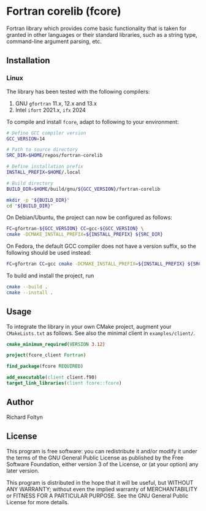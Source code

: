 # Fortran corelib (fcore) #

Fortran library which provides come basic functionality that is taken for 
granted in other languages or their standard libraries, such as
a string type, command-line argument parsing, etc.

## Installation ##

### Linux ###

The library has been tested with the following compilers:

1.  GNU `gfortran` 11.x, 12.x and 13.x
2.  Intel `ifort` 2021.x, `ifx` 2024

To compile and install `fcore`, adapt to following to your environment:
```bash
# Define GCC compiler version
GCC_VERSION=14

# Path to source directory
SRC_DIR=$HOME/repos/fortran-corelib

# Define installation prefix
INSTALL_PREFIX=$HOME/.local

# Build directory
BUILD_DIR=$HOME/build/gnu/${GCC_VERSION}/fortran-corelib

mkdir -p "${BUILD_DIR}"
cd "${BUILD_DIR}"
```

On Debian/Ubuntu, the project can now be configured as follows:
```bash
FC=gfortran-${GCC_VERSION} CC=gcc-${GCC_VERSION} \
cmake -DCMAKE_INSTALL_PREFIX=${INSTALL_PREFIX} ${SRC_DIR}
```
On Fedora, the default GCC compiler does not have a version suffix,
so the following should be used instead:
```bash
FC=gfortran CC=gcc cmake -DCMAKE_INSTALL_PREFIX=${INSTALL_PREFIX} ${SRC_DIR}
```

To build and install the project, run
```bash
cmake --build .
cmake --install .
```

## Usage

To integrate the library in your own CMake project, augment your `CMakeLists.txt`
as follows. See also the minimal client in `examples/client/`.
```CMake
cmake_minimum_required(VERSION 3.12)

project(fcore_client Fortran)

find_package(fcore REQUIRED)

add_executable(client client.f90)
target_link_libraries(client fcore::fcore)

```

## Author

Richard Foltyn

## License

This program is free software: you can redistribute it and/or modify it under 
the terms of the GNU General Public License as published by the Free Software 
Foundation, either version 3 of the License, or (at your option) any later 
version.

This program is distributed in the hope that it will be useful, but WITHOUT ANY 
WARRANTY; without even the implied warranty of MERCHANTABILITY or FITNESS FOR A 
PARTICULAR PURPOSE. See the GNU General Public License for more details.
